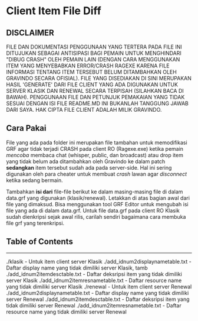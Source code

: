 Client Item File Diff
==========

## DISCLAIMER
FILE DAN DOKUMENTASI PENGGUNAAN YANG TERTERA PADA FILE INI DITUJUKAN SEBAGAI ANTISIPASI BAGI PEMAIN UNTUK MENGHINDARI "DIBUG CRASH" OLEH PEMAIN LAIN (DENGAN CARA MENGGUNAKAN ITEM YANG MENYEBABKAN ERROR/CRASH RAGEXE KARENA FILE INFORMASI TENTANG ITEM TERSEBUT BELUM DITAMBAHKAN OLEH GRAVINDO SECARA OFISIAL). FILE YANG DISEDIAKAN DI SINI MERUPAKAN HASIL 'GENERATE' DARI FILE CLIENT YANG ADA DIGUNAKAN UNTUK SERVER KLASIK DAN RENEWAL SECARA TERPISAH (SILAHKAN BACA DI BAWAH). PENGGUNAAN FILE DAN PETUNJUK PEMAKAIAN YANG TIDAK SESUAI DENGAN ISI FILE README.MD INI BUKANLAH TANGGUNG JAWAB DARI SAYA. HAK CIPTA FILE CLIENT ADALAH MILIK GRAVINDO.


## Cara Pakai

File yang ada pada folder ini merupakan file tambahan untuk memodifikasi GRF agar tidak terjadi CRASH pada client RO (Ragexe.exe) ketika pemain *mencoba* membaca chat (whisper, public, dan broadcast) atau drop item yang tidak belum ada ditambahkan oleh Gravindo ke dalam patch **sedangkan** item tersebut sudah ada pada server-side. Hal ini sering digunakan oleh para cheater untuk membuat *crash* lawan agar *disconnect* ketika sedang bermain.

Tambahkan **isi dari** file-file berikut ke dalam masing-masing file di dalam data.grf yang digunakan (klasik/renewal). Letakkan di atas bagian awal dari file yang dimaksud. Bisa menggunakan tool GRF Editor untuk mengubah isi file yang ada di dalam data.grf. Untuk file data.grf pada client RO Klasik sudah dienkripsi sejak awal rilis, carilah sendiri bagaimana cara membuka file grf yang terenkripsi.

## Table of Contents
---
./klasik              				- Untuk item client server Klasik
  ./add_idnum2displaynametable.txt	- Daftar display name yang tidak dimiliki server Klasik, tamb
  ./add_idnum2itemdesctable.txt   	- Daftar deksripsi item yang tidak dimiliki server Klasik
  ./add_idnum2itemresnametable.txt	- Daftar resource name yang tidak dimiliki server Klasik
./renewal						- Untuk item client server Renewal
  ./add_idnum2displaynametable.txt	- Daftar display name yang tidak dimiliki server Renewal
  ./add_idnum2itemdesctable.txt   	- Daftar deksripsi item yang tidak dimiliki server Renewal
  ./add_idnum2itemresnametable.txt	- Daftar resource name yang tidak dimiliki server Renewal
